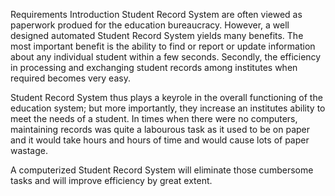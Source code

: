 Requirements
Introduction
Student Record System are often viewed as paperwork produed for the education bureaucracy. However, a well designed automated Student Record System yields many benefits. The most important benefit is the ability to find or report or update information about any individual student within a few seconds. Secondly, the efficiency in processing and exchanging student records among institutes when required becomes very easy.

Student Record System thus plays a keyrole in the overall functioning of the education system; but more importantly, they increase an institutes ability to meet the needs of a student. In times when there were no computers, maintaining records was quite a labourous task as it used to be on paper and it would take hours and hours of time and would cause lots of paper wastage.

A computerized Student Record System will eliminate those cumbersome tasks and will improve efficiency by great extent.